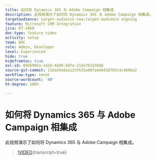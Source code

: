 ```yaml
---
title: 如何将 Dynamics 365 与 Adobe Campaign 相集成
description: 此视频演示了如何将 Dynamics 365 与 Adobe Campaign 相集成。
targetaudience: target-audience new;target-audience ongoing
feature: Microsoft CRM Integration
jira: KT-1869
doc-type: feature video
activity: setup
team: DOC
role: Admin, Developer
level: Experienced
hide: true
hidefromtoc: true
exl-id: 0956995a-142d-4d49-b87e-21da7b1d36b6
source-git-commit: 116a24a8aa123f615e08fa4ebd187b3c4c460ba2
workflow-type: tm+mt
source-wordcount: '40'
ht-degree: 100%

---
```


# 如何将 Dynamics 365 与 Adobe Campaign 相集成

此视频演示了如何将 Dynamics 365 与 Adobe Campaign 相集成。

>[!VIDEO](https://video.tv.adobe.com/v/23837?quality=12&learn=on){transcript=true}
